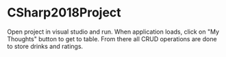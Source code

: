 # CSharp2018Project

Open project in visual studio and run. When application loads, click on "My Thoughts" button to get to table. From there all CRUD operations are done to store drinks and ratings.